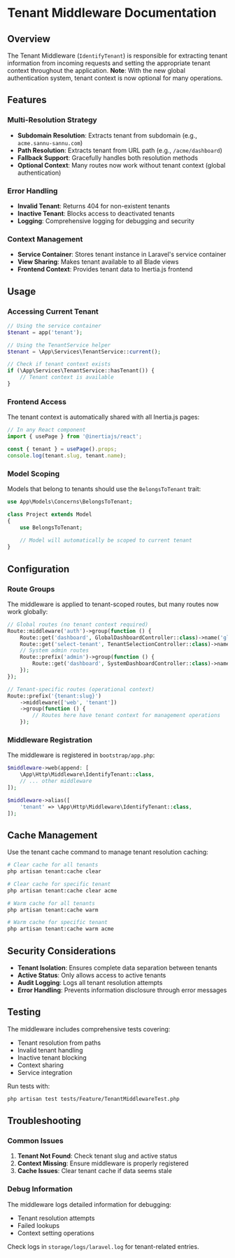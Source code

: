 # Tenant Middleware Documentation

## Overview

The Tenant Middleware (`IdentifyTenant`) is responsible for extracting tenant information from incoming requests and setting the appropriate tenant context throughout the application. **Note**: With the new global authentication system, tenant context is now optional for many operations.

## Features

### Multi-Resolution Strategy
- **Subdomain Resolution**: Extracts tenant from subdomain (e.g., `acme.sannu-sannu.com`)
- **Path Resolution**: Extracts tenant from URL path (e.g., `/acme/dashboard`)
- **Fallback Support**: Gracefully handles both resolution methods
- **Optional Context**: Many routes now work without tenant context (global authentication)

### Error Handling
- **Invalid Tenant**: Returns 404 for non-existent tenants
- **Inactive Tenant**: Blocks access to deactivated tenants
- **Logging**: Comprehensive logging for debugging and security

### Context Management
- **Service Container**: Stores tenant instance in Laravel's service container
- **View Sharing**: Makes tenant available to all Blade views
- **Frontend Context**: Provides tenant data to Inertia.js frontend

## Usage

### Accessing Current Tenant

```php
// Using the service container
$tenant = app('tenant');

// Using the TenantService helper
$tenant = \App\Services\TenantService::current();

// Check if tenant context exists
if (\App\Services\TenantService::hasTenant()) {
    // Tenant context is available
}
```

### Frontend Access

The tenant context is automatically shared with all Inertia.js pages:

```typescript
// In any React component
import { usePage } from '@inertiajs/react';

const { tenant } = usePage().props;
console.log(tenant.slug, tenant.name);
```

### Model Scoping

Models that belong to tenants should use the `BelongsToTenant` trait:

```php
use App\Models\Concerns\BelongsToTenant;

class Project extends Model
{
    use BelongsToTenant;
    
    // Model will automatically be scoped to current tenant
}
```

## Configuration

### Route Groups

The middleware is applied to tenant-scoped routes, but many routes now work globally:

```php
// Global routes (no tenant context required)
Route::middleware('auth')->group(function () {
    Route::get('dashboard', GlobalDashboardController::class)->name('global.dashboard');
    Route::get('select-tenant', TenantSelectionController::class)->name('tenant.select');
    // System admin routes
    Route::prefix('admin')->group(function () {
        Route::get('dashboard', SystemDashboardController::class)->name('admin.dashboard');
    });
});

// Tenant-specific routes (operational context)
Route::prefix('{tenant:slug}')
    ->middleware(['web', 'tenant'])
    ->group(function () {
        // Routes here have tenant context for management operations
    });
```

### Middleware Registration

The middleware is registered in `bootstrap/app.php`:

```php
$middleware->web(append: [
    \App\Http\Middleware\IdentifyTenant::class,
    // ... other middleware
]);

$middleware->alias([
    'tenant' => \App\Http\Middleware\IdentifyTenant::class,
]);
```

## Cache Management

Use the tenant cache command to manage tenant resolution caching:

```bash
# Clear cache for all tenants
php artisan tenant:cache clear

# Clear cache for specific tenant
php artisan tenant:cache clear acme

# Warm cache for all tenants
php artisan tenant:cache warm

# Warm cache for specific tenant
php artisan tenant:cache warm acme
```

## Security Considerations

- **Tenant Isolation**: Ensures complete data separation between tenants
- **Active Status**: Only allows access to active tenants
- **Audit Logging**: Logs all tenant resolution attempts
- **Error Handling**: Prevents information disclosure through error messages

## Testing

The middleware includes comprehensive tests covering:
- Tenant resolution from paths
- Invalid tenant handling
- Inactive tenant blocking
- Context sharing
- Service integration

Run tests with:
```bash
php artisan test tests/Feature/TenantMiddlewareTest.php
```

## Troubleshooting

### Common Issues

1. **Tenant Not Found**: Check tenant slug and active status
2. **Context Missing**: Ensure middleware is properly registered
3. **Cache Issues**: Clear tenant cache if data seems stale

### Debug Information

The middleware logs detailed information for debugging:
- Tenant resolution attempts
- Failed lookups
- Context setting operations

Check logs in `storage/logs/laravel.log` for tenant-related entries.